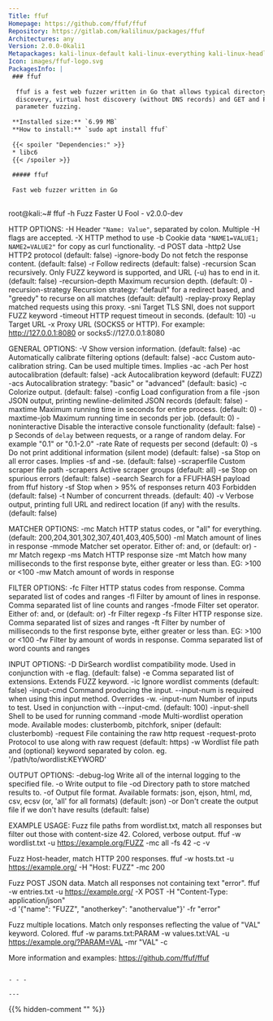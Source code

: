 ```yaml
---
Title: ffuf
Homepage: https://github.com/ffuf/ffuf
Repository: https://gitlab.com/kalilinux/packages/ffuf
Architectures: any
Version: 2.0.0-0kali1
Metapackages: kali-linux-default kali-linux-everything kali-linux-headless kali-linux-large 
Icon: images/ffuf-logo.svg
PackagesInfo: |
 ### ffuf
 
  ffuf is a fest web fuzzer written in Go that allows typical directory
  discovery, virtual host discovery (without DNS records) and GET and POST
  parameter fuzzing.
 
 **Installed size:** `6.99 MB`  
 **How to install:** `sudo apt install ffuf`  
 
 {{< spoiler "Dependencies:" >}}
 * libc6 
 {{< /spoiler >}}
 
 ##### ffuf
 
 Fast web fuzzer written in Go
 
 ```
 root@kali:~# ffuf -h
 Fuzz Faster U Fool - v2.0.0-dev
 
 HTTP OPTIONS:
   -H                  Header `"Name: Value"`, separated by colon. Multiple -H flags are accepted.
   -X                  HTTP method to use
   -b                  Cookie data `"NAME1=VALUE1; NAME2=VALUE2"` for copy as curl functionality.
   -d                  POST data
   -http2              Use HTTP2 protocol (default: false)
   -ignore-body        Do not fetch the response content. (default: false)
   -r                  Follow redirects (default: false)
   -recursion          Scan recursively. Only FUZZ keyword is supported, and URL (-u) has to end in it. (default: false)
   -recursion-depth    Maximum recursion depth. (default: 0)
   -recursion-strategy Recursion strategy: "default" for a redirect based, and "greedy" to recurse on all matches (default: default)
   -replay-proxy       Replay matched requests using this proxy.
   -sni                Target TLS SNI, does not support FUZZ keyword
   -timeout            HTTP request timeout in seconds. (default: 10)
   -u                  Target URL
   -x                  Proxy URL (SOCKS5 or HTTP). For example: http://127.0.0.1:8080 or socks5://127.0.0.1:8080
 
 GENERAL OPTIONS:
   -V                  Show version information. (default: false)
   -ac                 Automatically calibrate filtering options (default: false)
   -acc                Custom auto-calibration string. Can be used multiple times. Implies -ac
   -ach                Per host autocalibration (default: false)
   -ack                Autocalibration keyword (default: FUZZ)
   -acs                Autocalibration strategy: "basic" or "advanced" (default: basic)
   -c                  Colorize output. (default: false)
   -config             Load configuration from a file
   -json               JSON output, printing newline-delimited JSON records (default: false)
   -maxtime            Maximum running time in seconds for entire process. (default: 0)
   -maxtime-job        Maximum running time in seconds per job. (default: 0)
   -noninteractive     Disable the interactive console functionality (default: false)
   -p                  Seconds of `delay` between requests, or a range of random delay. For example "0.1" or "0.1-2.0"
   -rate               Rate of requests per second (default: 0)
   -s                  Do not print additional information (silent mode) (default: false)
   -sa                 Stop on all error cases. Implies -sf and -se. (default: false)
   -scraperfile        Custom scraper file path
   -scrapers           Active scraper groups (default: all)
   -se                 Stop on spurious errors (default: false)
   -search             Search for a FFUFHASH payload from ffuf history
   -sf                 Stop when > 95% of responses return 403 Forbidden (default: false)
   -t                  Number of concurrent threads. (default: 40)
   -v                  Verbose output, printing full URL and redirect location (if any) with the results. (default: false)
 
 MATCHER OPTIONS:
   -mc                 Match HTTP status codes, or "all" for everything. (default: 200,204,301,302,307,401,403,405,500)
   -ml                 Match amount of lines in response
   -mmode              Matcher set operator. Either of: and, or (default: or)
   -mr                 Match regexp
   -ms                 Match HTTP response size
   -mt                 Match how many milliseconds to the first response byte, either greater or less than. EG: >100 or <100
   -mw                 Match amount of words in response
 
 FILTER OPTIONS:
   -fc                 Filter HTTP status codes from response. Comma separated list of codes and ranges
   -fl                 Filter by amount of lines in response. Comma separated list of line counts and ranges
   -fmode              Filter set operator. Either of: and, or (default: or)
   -fr                 Filter regexp
   -fs                 Filter HTTP response size. Comma separated list of sizes and ranges
   -ft                 Filter by number of milliseconds to the first response byte, either greater or less than. EG: >100 or <100
   -fw                 Filter by amount of words in response. Comma separated list of word counts and ranges
 
 INPUT OPTIONS:
   -D                  DirSearch wordlist compatibility mode. Used in conjunction with -e flag. (default: false)
   -e                  Comma separated list of extensions. Extends FUZZ keyword.
   -ic                 Ignore wordlist comments (default: false)
   -input-cmd          Command producing the input. --input-num is required when using this input method. Overrides -w.
   -input-num          Number of inputs to test. Used in conjunction with --input-cmd. (default: 100)
   -input-shell        Shell to be used for running command
   -mode               Multi-wordlist operation mode. Available modes: clusterbomb, pitchfork, sniper (default: clusterbomb)
   -request            File containing the raw http request
   -request-proto      Protocol to use along with raw request (default: https)
   -w                  Wordlist file path and (optional) keyword separated by colon. eg. '/path/to/wordlist:KEYWORD'
 
 OUTPUT OPTIONS:
   -debug-log          Write all of the internal logging to the specified file.
   -o                  Write output to file
   -od                 Directory path to store matched results to.
   -of                 Output file format. Available formats: json, ejson, html, md, csv, ecsv (or, 'all' for all formats) (default: json)
   -or                 Don't create the output file if we don't have results (default: false)
 
 EXAMPLE USAGE:
   Fuzz file paths from wordlist.txt, match all responses but filter out those with content-size 42.
   Colored, verbose output.
     ffuf -w wordlist.txt -u https://example.org/FUZZ -mc all -fs 42 -c -v
 
   Fuzz Host-header, match HTTP 200 responses.
     ffuf -w hosts.txt -u https://example.org/ -H "Host: FUZZ" -mc 200
 
   Fuzz POST JSON data. Match all responses not containing text "error".
     ffuf -w entries.txt -u https://example.org/ -X POST -H "Content-Type: application/json" \
       -d '{"name": "FUZZ", "anotherkey": "anothervalue"}' -fr "error"
 
   Fuzz multiple locations. Match only responses reflecting the value of "VAL" keyword. Colored.
     ffuf -w params.txt:PARAM -w values.txt:VAL -u https://example.org/?PARAM=VAL -mr "VAL" -c
 
   More information and examples: https://github.com/ffuf/ffuf
 
 ```
 
 - - -
 
---
```

{{% hidden-comment "<!--Do not edit anything above this line-->" %}}
